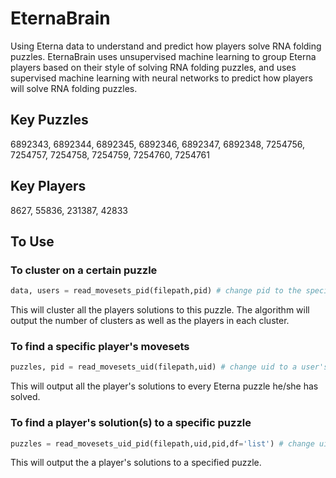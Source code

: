 # EternaBrain
Using Eterna data to understand and predict how players solve RNA folding puzzles.
EternaBrain uses unsupervised machine learning to group Eterna players based on their style of solving RNA folding puzzles, and uses supervised machine learning with neural networks to predict how players will solve RNA folding puzzles.

## Key Puzzles
6892343, 6892344, 6892345, 6892346, 6892347, 6892348, 7254756, 7254757, 7254758, 7254759, 7254760, 7254761

## Key Players
8627, 55836, 231387, 42833

## To Use
### To cluster on a certain puzzle
```python
data, users = read_movesets_pid(filepath,pid) # change pid to the specific puzzle
```
This will cluster all the players solutions to this puzzle.
The algorithm will output the number of clusters as well as the players in each cluster.

### To find a specific player's movesets
```python
puzzles, pid = read_movesets_uid(filepath,uid) # change uid to a user's ID
```
This will output all the player's solutions to every Eterna puzzle he/she has solved.

### To find a player's solution(s) to a specific puzzle
```python
puzzles = read_movesets_uid_pid(filepath,uid,pid,df='list') # change uid and pid to user ID or player ID; df is to display the movesets in either a list or dataframe format
```
This will output the a player's solutions to a specified puzzle.
